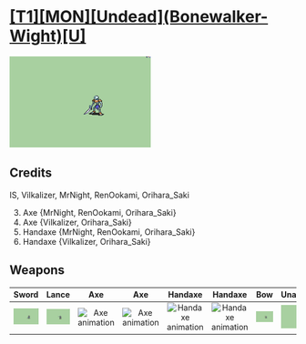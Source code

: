 # [\[T1\]\[MON\]\[Undead\]\(Bonewalker-Wight\)\[U\]](./)

<img src="./1.%20Sword/Sword_000.png" alt="[T1][MON][Undead](Bonewalker-Wight)[U] standing" />

## Credits

IS, Vilkalizer, MrNight, RenOokami, Orihara_Saki

3. Axe {MrNight, RenOokami, Orihara_Saki}
3. Axe {Vilkalizer, Orihara_Saki}
4. Handaxe {MrNight, RenOokami, Orihara_Saki}
4. Handaxe {Vilkalizer, Orihara_Saki}

## Weapons


|Sword |Lance |Axe |Axe |Handaxe |Handaxe |Bow |Unarmed |
|  :---: | :---: | :---: | :---: | :---: | :---: | :---: | :---: |
| <img alt="Sword animation" src="./1.%20Sword/Sword.gif" /> | <img alt="Lance animation" src="./2.%20Lance/Lance.gif" /> | <img alt="Axe animation" src="./3.%20Axe%20%7BMrNighti%7D/Axe.gif" /> | <img alt="Axe animation" src="./3.%20Axe%20%7BVilkalizeR%7D/Axe.gif" /> | <img alt="Handaxe animation" src="./4.%20Handaxe%20%7BMrNight%7D/Handaxe.gif" /> | <img alt="Handaxe animation" src="./4.%20Handaxe%20%7BVilkalizer%7D/Handaxe.gif" /> | <img alt="Bow animation" src="./5.%20Bow/Bow.gif" /> | <img alt="Unarmed animation" src="./8.%20Unarmed/Unarmed.gif" /> |

